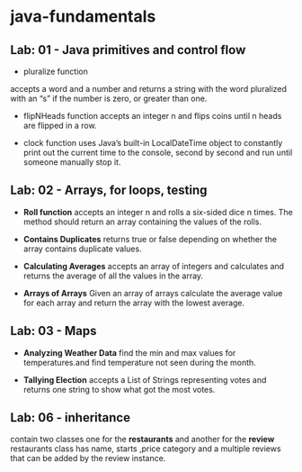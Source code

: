 
# java-fundamentals

## Lab: 01 - Java primitives and control flow
* pluralize function  

accepts a word and a number and returns a string with the word pluralized with an “s” if the number is zero, or greater than one.

* flipNHeads function 
accepts an integer n and flips coins until n heads are flipped in a row. 

* clock function 
uses Java’s built-in LocalDateTime object to constantly print out the current time to the console, second by second and run until someone manually stop it.

## Lab: 02 - Arrays, for loops, testing

* **Roll function**
 accepts an integer n and rolls a six-sided dice n times. The method should return an array containing the values of the rolls.
 
* **Contains Duplicates**
returns true or false depending on whether the array contains duplicate values.

* **Calculating Averages**
 accepts an array of integers and calculates and returns the average of all the values in the array.

* **Arrays of Arrays**
Given an array of arrays calculate the average value for each array and return the array with the lowest average.


## Lab: 03 - Maps
* **Analyzing Weather Data**
find the min and max values for temperatures.and find temperature not seen during the month. 

* **Tallying Election**
accepts a List of Strings representing votes and returns one string to show what got the most votes.

## Lab: 06 - inheritance 
contain two classes one for the **restaurants** and another for the **review**
restaurants class has name, starts ,price category and a multiple reviews that can be added by the review instance.
